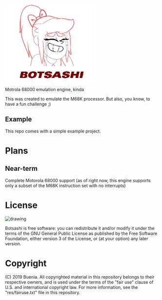 <img src="https://github.com/Buenia0/Botsashi/blob/master/res/logo.png" alt="drawing" width="300"/>

Motrola 68000 emulation engine, kinda

This was created to emulate the M68K processor. But also, you know, to have a fun challenge ;)

## Example
This repo comes with a simple example project.

# Plans

## Near-term

Complete Motorola 68000 support (as of right now, this engine supports only a subset of the M68K instruction set with no interrupts)

# License

<img src="https://www.gnu.org/graphics/gplv3-127x51.png" alt="drawing" width="150"/>

Botsashi is free software: you can redistribute it and/or modify it under the terms of the GNU General Public License as published by the Free Software Foundation, either version 3 of the License, or (at your option) any later version.

# Copyright

(C) 2019 Buenia. All copyrighted material in this repository belongs to their respective owners, and is used under the terms of the "fair use" clause of U.S. and international copyright law. For more information, see the "res/fairuse.txt" file in this repository.
